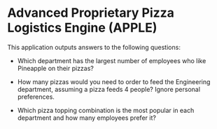 # Advanced Proprietary Pizza Logistics Engine (APPLE)

This application outputs answers to the following questions:
- Which department has the largest number of employees who like Pineapple on their pizzas? 

- How many pizzas would you need to order to feed the Engineering department, assuming a pizza feeds 4 people? Ignore personal preferences.

- Which pizza topping combination is the most popular in each department and how many employees prefer it?


